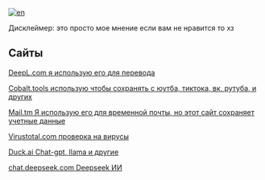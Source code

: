 
[![en](https://img.shields.io/badge/lang-english-blue.svg)](README.md)

Дисклеймер: это просто мое мнение если вам не нравится то хз
## Сайты

[DeepL.com я использую его для перевода](https://deepl.com)

[Cobalt.tools использую чтобы сохранять с юутба, тиктока, вк, рутуба, и других](https://cobalt.tools)

[Mail.tm Я использую его для временной почты, но этот сайт сохраняет учетные данные](https://mail.tm)

[Virustotal.com проверка на вирусы](https://virustotal.com)

[Duck.ai Chat-gpt, llama и другие](https://duck.ai)

[chat.deepseek.com Deepseek ИИ](https://chat.deepseek.com)
